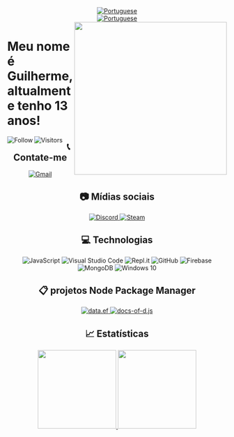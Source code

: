 <div align="center">
    <a href="https://github.com/Belzinhu/Belzinhu/blob/main/README.md" alt="English">
        <img alt="Portuguese" src="https://img.shields.io/static/v1?style=for-the-badge&label=Lang&message=English&color=555555">
    </a>
</div>
<div align="center">
    <a href="https://github.com/Belzinhu/Belzinhu/blob/main/README.md" alt="Portuguese">
        <img alt="Portuguese" src="https://img.shields.io/static/v1?style=for-the-badge&label=Traduzir%20para&message=Portugues&color=555555">
    </a>
</div>

<img align="right" src="https://cdn.discordapp.com/attachments/880119123525402634/918547446601240758/094.png" style="width:350px; height:350px; border: 50px; max-width:100%;">


# Meu nome é Guilherme, altualmente tenho 13 anos!


<p align="left">
    <div align="center">
        <a href="https://github.com/Belzinhu?tab=followers">
            <img align="left" alt="Follow" src="https://img.shields.io/github/followers/Belzinhu?style=flat&amp;logo=github&amp;label=Followers&amp;color=2D76BF">
            <img align="left" alt="Visitors" src="https://komarev.com/ghpvc/?username=Belzinhu">
        </a>
    </div>
</p>

<div align="center">
    <h2>📞 Contate-me</h2>
</div>
<p align="center">
    <a href="mailto:guilhermedomingos2sanson@gmail.com">
        <img alt="Gmail" src="https://img.shields.io/static/v1?style=flat-square&logo=gmail&label=Gmail&message=guilhermedomingos2sanson@gmail.com&color=9E938E">
    </a>
</p>

<div align="center">
    <h2>📷 Mídias sociais</h2>
</div>
<p align="center">
    <a href="https://discord.com/users/867827570275254313">
        <img alt="Discord" src="https://img.shields.io/badge/Belzinhu%8395-%237289DA.svg?style=for-the-badge&logo=discord&logoColor=white"/>
    </a>
    <a href="https://steamcommunity.com/profiles/76561199095263664">
        <img alt="Steam" src="https://img.shields.io/badge/Belzinhu-%231DA1F2.svg?style=for-the-badge&logo=Steam&logoColor=white"/>
    </a>
</p>

<div align="center">
    <h2>💻 Technologias</h2>
</div>
    <p align="center">
        <img alt="JavaScript" src="https://img.shields.io/badge/javascript-%23323330.svg?style=for-the-badge&logo=javascript&logoColor=%23F7DF1E"/>
        <img alt="Visual Studio Code" src="https://img.shields.io/badge/VisualStudioCode-0078d7.svg?style=for-the-badge&logo=visual-studio-code&logoColor=white"/>
        <img alt="Repl.it" src="https://img.shields.io/badge/Repl.it-%230D101E.svg?style=for-the-badge&logo=Repl.it&logoColor=white"/>
        <img alt="GitHub" src="https://img.shields.io/badge/github-%23121011.svg?style=for-the-badge&logo=github&logoColor=white"/>
        <img alt="Firebase" src="https://img.shields.io/badge/firebase-%23039BE5.svg?style=for-the-badge&logo=firebase"/>
        <img alt="MongoDB" src ="https://img.shields.io/badge/MongoDB-%234ea94b.svg?style=for-the-badge&logo=mongodb&logoColor=white"/>
        <img alt="Windows 10" src="https://img.shields.io/badge/Windows-0078D6?style=for-the-badge&logo=windows&logoColor=white" />
</p>


<div align="center">
    <h2>📋 projetos Node Package Manager </h2>
    <p align="center">
    <a href="https://www.npmjs.com/package/data.ef">
      <img alt="data.ef" src="https://img.shields.io/static/v1?label=NPM&message=data.ef&color=ff69b4?style=for-the-badge&logo=npm">
      </a>
     <a href="https://www.npmjs.com/package/docs-of-d.js">
      <img alt="docs-of-d.js" src="https://img.shields.io/static/v1?label=NPM&message=docs-of-d.js&color=ff69b4?style=for-the-badge&logo=npm">    
    </a>
</div>

<div align="center">
    <h2>📈 Estatísticas</h2>
</div>

<div align="center">
  <a href="https://github.com/Belzinhu/">
    <img height="180em" src="https://github-readme-stats.vercel.app/api?username=Belzinhu&show_icons=true&theme=react&line_height=27&title_color=fffff1&bg_color=DEG,9E938E,D7D2D0" style="max-width:100%;">
    <img height="180em" src="https://github-readme-stats.vercel.app/api/top-langs/?username=Belzinhu&layout=compact&langs_count=7&show_icons=true&theme=react&line_height=27&title_color=fffff1&bg_color=DEG,9E938E,D7D2D0" style="max-width:100%;">
  </a>
</div>
